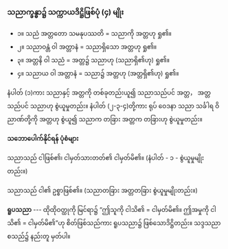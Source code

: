 ### သညာက္ခန္ဓာ၌ သက္ကာယဒိဋ္ဌိဖြစ်ပုံ (၄) မျိုး

- ၁။ သညံ အတ္တတော သမနုပဿတိ = သညာကို အတ္တဟု ရှု၏။
- ၂။ သညာဝန္တံ ဝါ အတ္တာနံ = သညာရှိသော အတ္တဟု ရှု၏။
- ၃။ အတ္တနိ ဝါ သညံ = အတ္တ၌ သညာဟု (သညာရှိ၏ဟု) ရှု၏။
- ၄။ သညာယ ဝါ အတ္တာနံ = သညာ၌ အတ္တဟု (အတ္တရှိ၏ဟု) ရှု၏။

နံပါတ် (၁)ကား သညာနှင့် အတ္တကို တစ်ခုတည်းယူ၍ သညာသည်ပင် အတ္တ， အတ္တသည်ပင် သညာဟု စွဲယူမှုတည်း။ 
နံပါတ် (၂-၃-၄)တို့ကား ရုပ် ဝေဒနာ သညာ သင်္ခါရ ဝိညာဏ်တို့ကို အတ္တဟု စွဲယူ၍ သညာက တခြား အတ္တက တခြားဟု စွဲယူမှုတည်း။

**သဘောပေါက်နိုင်ရန် ပုံစံများ**

သညာသည် ငါဖြစ်၏၊ ငါမှတ်သားတတ်၏ ငါမှတ်မိ၏။ (နံပါတ် - ၁ - စွဲယူမှုမျိုးတည်း။)

သညာသည် ငါ၏ ဥစ္စာဖြစ်၏။ (သညာတခြား အတ္တတခြား စွဲယူမှုမျိုးတည်း။)

**ရူပသညာ** --- ထိုထိုဝတ္ထုကို မြင်ရာ၌ “ဤသူကို ငါသိ၏ = ငါမှတ်မိ၏။ 
ဤအမှုကို ငါသိ၏ = ငါမှတ်မိ၏”ဟု စိတ်ဖြစ်သည်ကား ရူပသညာ၌ ဖြစ်သောဒိဋ္ဌိတည်း။ 
သဒ္ဒသညာစသည်၌ နည်းတူ မှတ်ပါ။